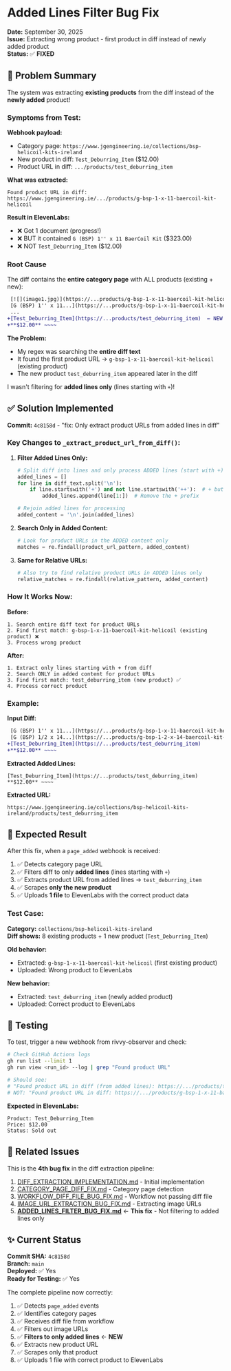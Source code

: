 # Added Lines Filter Bug Fix

**Date:** September 30, 2025  
**Issue:** Extracting wrong product - first product in diff instead of newly added product  
**Status:** ✅ **FIXED**

## 🔴 Problem Summary

The system was extracting **existing products** from the diff instead of the **newly added** product!

### Symptoms from Test:

**Webhook payload:**
- Category page: `https://www.jgengineering.ie/collections/bsp-helicoil-kits-ireland`
- New product in diff: `Test_Deburring_Item` ($12.00)
- Product URL in diff: `.../products/test_deburring_item`

**What was extracted:**
```
Found product URL in diff: https://www.jgengineering.ie/.../products/g-bsp-1-x-11-baercoil-kit-helicoil
```

**Result in ElevenLabs:**
- ❌ Got 1 document (progress!)
- ❌ BUT it contained `G (BSP) 1'' x 11 BaerCoil Kit` ($323.00) 
- ❌ NOT `Test_Deburring_Item` ($12.00)

### Root Cause

The diff contains the **entire category page** with ALL products (existing + new):

```diff
 [![](image1.jpg)](https://...products/g-bsp-1-x-11-baercoil-kit-helicoil)  ← EXISTING (shown as context)
 [G (BSP) 1'' x 11...](https://...products/g-bsp-1-x-11-baercoil-kit-helicoil)
 ...
+[Test_Deburring_Item](https://...products/test_deburring_item)  ← NEW (added line)
+**$12.00** ~~~~
```

**The Problem:**
- My regex was searching the **entire diff text**
- It found the first product URL → `g-bsp-1-x-11-baercoil-kit-helicoil` (existing product)
- The new product `test_deburring_item` appeared later in the diff

I wasn't filtering for **added lines only** (lines starting with `+`)!

## ✅ Solution Implemented

**Commit:** `4c8158d` - "fix: Only extract product URLs from added lines in diff"

### Key Changes to `_extract_product_url_from_diff()`:

1. **Filter Added Lines Only:**
   ```python
   # Split diff into lines and only process ADDED lines (start with +)
   added_lines = []
   for line in diff_text.split('\n'):
       if line.startswith('+') and not line.startswith('++'):  # + but not +++ (file marker)
           added_lines.append(line[1:])  # Remove the + prefix
   
   # Rejoin added lines for processing
   added_content = '\n'.join(added_lines)
   ```

2. **Search Only in Added Content:**
   ```python
   # Look for product URLs in the ADDED content only
   matches = re.findall(product_url_pattern, added_content)
   ```

3. **Same for Relative URLs:**
   ```python
   # Also try to find relative product URLs in ADDED lines only
   relative_matches = re.findall(relative_pattern, added_content)
   ```

### How It Works Now:

**Before:**
```
1. Search entire diff text for product URLs
2. Find first match: g-bsp-1-x-11-baercoil-kit-helicoil (existing product) ❌
3. Process wrong product
```

**After:**
```
1. Extract only lines starting with + from diff
2. Search ONLY in added content for product URLs
3. Find first match: test_deburring_item (new product) ✅
4. Process correct product
```

### Example:

**Input Diff:**
```diff
 [G (BSP) 1'' x 11...](https://...products/g-bsp-1-x-11-baercoil-kit-helicoil)
 [G (BSP) 1/2 x 14...](https://...products/g-bsp-1-2-x-14-baercoil-kit-helicoil)
+[Test_Deburring_Item](https://...products/test_deburring_item)
+**$12.00** ~~~~
```

**Extracted Added Lines:**
```
[Test_Deburring_Item](https://...products/test_deburring_item)
**$12.00** ~~~~
```

**Extracted URL:**
```
https://www.jgengineering.ie/collections/bsp-helicoil-kits-ireland/products/test_deburring_item
```

## 🎯 Expected Result

After this fix, when a `page_added` webhook is received:

1. ✅ Detects category page URL
2. ✅ Filters diff to only **added lines** (lines starting with `+`)
3. ✅ Extracts product URL from added lines → `test_deburring_item`
4. ✅ Scrapes **only the new product**
5. ✅ Uploads **1 file** to ElevenLabs with the correct product data

### Test Case:

**Category:** `collections/bsp-helicoil-kits-ireland`  
**Diff shows:** 8 existing products + 1 new product (`Test_Deburring_Item`)

**Old behavior:** 
- Extracted: `g-bsp-1-x-11-baercoil-kit-helicoil` (first existing product)
- Uploaded: Wrong product to ElevenLabs

**New behavior:**
- Extracted: `test_deburring_item` (newly added product)
- Uploaded: Correct product to ElevenLabs

## 📝 Testing

To test, trigger a new webhook from rivvy-observer and check:

```bash
# Check GitHub Actions logs
gh run list --limit 1
gh run view <run_id> --log | grep "Found product URL"

# Should see:
# "Found product URL in diff (from added lines): https://.../products/test_deburring_item"
# NOT: "Found product URL in diff: https://.../products/g-bsp-1-x-11-baercoil-kit-helicoil"
```

**Expected in ElevenLabs:**
```
Product: Test_Deburring_Item
Price: $12.00
Status: Sold out
```

## 🔄 Related Issues

This is the **4th bug fix** in the diff extraction pipeline:

1. [DIFF_EXTRACTION_IMPLEMENTATION.md](DIFF_EXTRACTION_IMPLEMENTATION.md) - Initial implementation
2. [CATEGORY_PAGE_DIFF_FIX.md](CATEGORY_PAGE_DIFF_FIX.md) - Category page detection
3. [WORKFLOW_DIFF_FILE_BUG_FIX.md](WORKFLOW_DIFF_FILE_BUG_FIX.md) - Workflow not passing diff file
4. [IMAGE_URL_EXTRACTION_BUG_FIX.md](IMAGE_URL_EXTRACTION_BUG_FIX.md) - Extracting image URLs
5. **[ADDED_LINES_FILTER_BUG_FIX.md](ADDED_LINES_FILTER_BUG_FIX.md)** ← **This fix** - Not filtering to added lines only

## ✨ Current Status

**Commit SHA:** `4c8158d`  
**Branch:** `main`  
**Deployed:** ✅ Yes  
**Ready for Testing:** ✅ Yes

The complete pipeline now correctly:
1. ✅ Detects `page_added` events
2. ✅ Identifies category pages
3. ✅ Receives diff file from workflow
4. ✅ Filters out image URLs
5. ✅ **Filters to only added lines** ← **NEW**
6. ✅ Extracts new product URL
7. ✅ Scrapes only that product
8. ✅ Uploads 1 file with correct product to ElevenLabs
